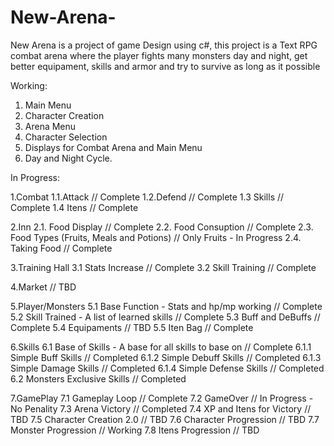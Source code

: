 # New-Arena-

New Arena is a project of game Design using c#, this project is a Text RPG combat arena where the player fights many monsters day and night, get better equipament, skills and armor and try to survive as long as it possible 

Working: 
  1. Main Menu 
  2. Character Creation 
  3. Arena Menu 
  4. Character Selection 
  5. Displays for Combat Arena and Main Menu 
  6. Day and Night Cycle.

In Progress:

  1.Combat
    1.1.Attack // Complete
    1.2.Defend // Complete
    1.3 Skills // Complete
    1.4 Itens // Complete
    
  2.Inn
    2.1. Food Display // Complete
    2.2. Food Consuption // Complete
    2.3. Food Types (Fruits, Meals and Potions) // Only Fruits - In Progress
    2.4. Taking Food // Complete
    
  3.Training Hall
    3.1 Stats Increase // Complete
    3.2 Skill Training // Complete
  
  4.Market // TBD 
  
  5.Player/Monsters
    5.1 Base Function - Stats and hp/mp working // Complete
    5.2 Skill Trained - A list of learned skills // Complete
    5.3 Buff and DeBuffs // Complete
    5.4 Equipaments // TBD
    5.5 Iten Bag // Complete
    
  6.Skills 
    6.1 Base of Skills - A base for all skills to base on // Complete
      6.1.1 Simple Buff Skills // Completed 
      6.1.2 Simple Debuff Skills // Completed
      6.1.3 Simple Damage Skills // Completed
      6.1.4 Simple Defense Skills // Completed 
    6.2 Monsters Exclusive Skills // Completed
    
  7.GamePlay
    7.1 Gameplay Loop // Complete
    7.2 GameOver // In Progress - No Penality
    7.3 Arena Victory // Completed
    7.4 XP and Itens for Victory // TBD
    7.5 Character Creation 2.0 // TBD
    7.6 Character Progression // TBD
    7.7 Monster Progression // Working
    7.8 Itens Progression // TBD  

